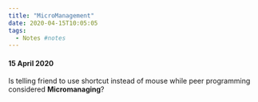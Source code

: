 ```yaml
---
title: "MicroManagement"
date: 2020-04-15T10:05:05
tags:
  - Notes #notes
---
```


#### 15 April 2020

Is telling friend to use shortcut instead of mouse while peer programming considered **Micromanaging**?